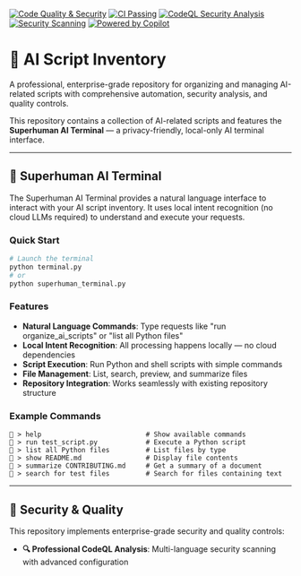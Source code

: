 [![Code Quality & Security](https://github.com/JLWard429/ai-script-inventory-/actions/workflows/code-quality.yml/badge.svg)](https://github.com/JLWard429/ai-script-inventory-/actions/workflows/code-quality.yml)
[![CI Passing](https://github.com/JLWard429/ai-script-inventory-/actions/workflows/ci-cd.yml/badge.svg)](https://github.com/JLWard429/ai-script-inventory-/actions)
[![CodeQL Security Analysis](https://github.com/JLWard429/ai-script-inventory-/actions/workflows/codeql.yml/badge.svg)](https://github.com/JLWard429/ai-script-inventory-/security/code-scanning)
[![Security Scanning](https://github.com/JLWard429/ai-script-inventory-/actions/workflows/dependency-scan.yml/badge.svg)](https://github.com/JLWard429/ai-script-inventory-/actions)
[![Powered by Copilot](https://img.shields.io/badge/powered%20by-copilot-blue?logo=github)](https://github.com/features/copilot)

# 🤖 AI Script Inventory

A professional, enterprise-grade repository for organizing and managing AI-related scripts with comprehensive automation, security analysis, and quality controls.

This repository contains a collection of AI-related scripts and features the **Superhuman AI Terminal** — a privacy-friendly, local-only AI terminal interface.

---

## 🚀 Superhuman AI Terminal

The Superhuman AI Terminal provides a natural language interface to interact with your AI script inventory. It uses local intent recognition (no cloud LLMs required) to understand and execute your requests.

### Quick Start

```bash
# Launch the terminal
python terminal.py
# or
python superhuman_terminal.py
```

### Features

- **Natural Language Commands**: Type requests like "run organize_ai_scripts" or "list all Python files"
- **Local Intent Recognition**: All processing happens locally — no cloud dependencies
- **Script Execution**: Run Python and shell scripts with simple commands
- **File Management**: List, search, preview, and summarize files
- **Repository Integration**: Works seamlessly with existing repository structure

### Example Commands

```
🤖 > help                          # Show available commands
🤖 > run test_script.py            # Execute a Python script
🤖 > list all Python files         # List files by type
🤖 > show README.md                # Display file contents
🤖 > summarize CONTRIBUTING.md     # Get a summary of a document
🤖 > search for test files         # Search for files containing text
```

---

## 🔐 Security & Quality

This repository implements enterprise-grade security and quality controls:

- **🔍 Professional CodeQL Analysis**: Multi-language security scanning with advanced configuration

<!-- Add more sections as needed -->